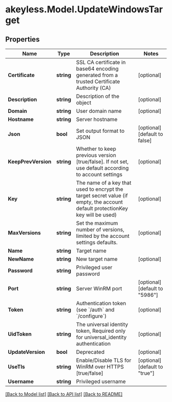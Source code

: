 # akeyless.Model.UpdateWindowsTarget

## Properties

Name | Type | Description | Notes
------------ | ------------- | ------------- | -------------
**Certificate** | **string** | SSL CA certificate in base64 encoding generated from a trusted Certificate Authority (CA) | [optional] 
**Description** | **string** | Description of the object | [optional] 
**Domain** | **string** | User domain name | [optional] 
**Hostname** | **string** | Server hostname | 
**Json** | **bool** | Set output format to JSON | [optional] [default to false]
**KeepPrevVersion** | **string** | Whether to keep previous version [true/false]. If not set, use default according to account settings | [optional] 
**Key** | **string** | The name of a key that used to encrypt the target secret value (if empty, the account default protectionKey key will be used) | [optional] 
**MaxVersions** | **string** | Set the maximum number of versions, limited by the account settings defaults. | [optional] 
**Name** | **string** | Target name | 
**NewName** | **string** | New target name | [optional] 
**Password** | **string** | Privileged user password | 
**Port** | **string** | Server WinRM port | [optional] [default to "5986"]
**Token** | **string** | Authentication token (see &#x60;/auth&#x60; and &#x60;/configure&#x60;) | [optional] 
**UidToken** | **string** | The universal identity token, Required only for universal_identity authentication | [optional] 
**UpdateVersion** | **bool** | Deprecated | [optional] 
**UseTls** | **string** | Enable/Disable TLS for WinRM over HTTPS [true/false] | [optional] [default to "true"]
**Username** | **string** | Privileged username | 

[[Back to Model list]](../README.md#documentation-for-models) [[Back to API list]](../README.md#documentation-for-api-endpoints) [[Back to README]](../README.md)

